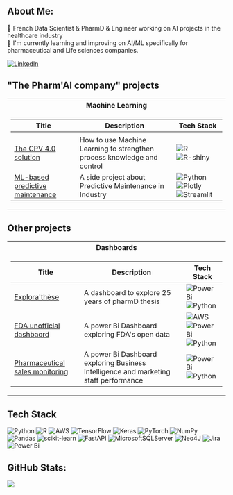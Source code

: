 ## About Me:
💊 French Data Scientist & PharmD & Engineer working on AI projects in the healthcare industry<br>
🌱 I'm currently learning and improving on AI/ML specifically for pharmaceutical and Life sciences companies.

[![LinkedIn](https://img.shields.io/badge/LinkedIn-%230077B5.svg?logo=linkedin&logoColor=white)](https://linkedin.com/in/arnaud-duigou-data/) 

## "The Pharm'AI company" projects
<table>
<tr><th>Machine Learning</th></tr>
<tr><td>

|Title | Description | Tech Stack|
|--|--|--|
|<img width=200/>|<img width=500/>|<img width=200/>
| [The CPV 4.0 solution](https://q927ad-arnaud-duigou.shinyapps.io/Shiny_CPV/) | How to use Machine Learning to strengthen process knowledge and control | ![R](https://img.shields.io/badge/r-%23276DC3.svg?style=for-the-badge&logo=r&logoColor=white) ![R-shiny](https://img.shields.io/badge/R%20shiny-8A2BE2) |
| [ML-based predictive maintenance](https://preventivemaintenanceaeronautics-fjonxrqfymxmggytlrqfew.streamlit.app/) | A side project about Predictive Maintenance in Industry | ![Python](https://img.shields.io/badge/python-3670A0?style=for-the-badge&logo=python&logoColor=ffdd54) ![Plotly](https://img.shields.io/badge/Plotly-%233F4F75.svg?style=for-the-badge&logo=plotly&logoColor=white) <br> ![Streamlit](https://img.shields.io/badge/Streamlit-black?style=flat-square&logo=Streamlit)|

</td></tr> </table>

## Other projects

<table>
<tr><th>Dashboards</th></tr>
<tr><td>

|Title | Description | Tech Stack|
|--|--|--|
| [Explora'thèse](https://app.powerbi.com/view?r=eyJrIjoiMmU5ZmM1Y2QtZWYzMC00YTkxLWFkMjItZTA2YzVmNmZkZTlkIiwidCI6IjRlNzE0NTBjLThmZjItNDk0Yi05NDc3LWZjMTUwMWVmMzdkZSJ9) | A dashboard to explore 25 years of pharmD thesis | ![Power Bi](https://img.shields.io/badge/power_bi-F2C811?style=for-the-badge&logo=powerbi&logoColor=black) ![Python](https://img.shields.io/badge/python-3670A0?style=for-the-badge&logo=python&logoColor=ffdd54) |
| [FDA unofficial dashbaord](https://app.powerbi.com/view?r=eyJrIjoiYzk1MTM5ZGQtZGVkYi00M2Y2LTg5ZDQtYzI2MmY5ZGE4ZWVhIiwidCI6IjRlNzE0NTBjLThmZjItNDk0Yi05NDc3LWZjMTUwMWVmMzdkZSJ9) | A power Bi Dashboard exploring FDA's open data | ![AWS](https://img.shields.io/badge/AWS-black?style=flat-square&logo=amazonaws) ![Power Bi](https://img.shields.io/badge/power_bi-F2C811?style=for-the-badge&logo=powerbi&logoColor=black) <br> ![Python](https://img.shields.io/badge/python-3670A0?style=for-the-badge&logo=python&logoColor=ffdd54)|
| [Pharmaceutical sales monitoring](https://app.powerbi.com/view?r=eyJrIjoiYWVjNmYwYTYtY2I0OC00NGQ5LThjZjEtYmEwMzE0NjJlNmMyIiwidCI6IjRlNzE0NTBjLThmZjItNDk0Yi05NDc3LWZjMTUwMWVmMzdkZSJ9) | A power Bi Dashboard exploring Business Intelligence and marketing staff performance | ![Power Bi](https://img.shields.io/badge/power_bi-F2C811?style=for-the-badge&logo=powerbi&logoColor=black) ![Python](https://img.shields.io/badge/python-3670A0?style=for-the-badge&logo=python&logoColor=ffdd54)|

</td></tr> </table>

## Tech Stack
![Python](https://img.shields.io/badge/python-3670A0?style=for-the-badge&logo=python&logoColor=ffdd54) ![R](https://img.shields.io/badge/r-%23276DC3.svg?style=for-the-badge&logo=r&logoColor=white) ![AWS](https://img.shields.io/badge/AWS-%23FF9900.svg?style=for-the-badge&logo=amazon-aws&logoColor=white) ![TensorFlow](https://img.shields.io/badge/TensorFlow-%23FF6F00.svg?style=for-the-badge&logo=TensorFlow&logoColor=white) ![Keras](https://img.shields.io/badge/Keras-%23D00000.svg?style=for-the-badge&logo=Keras&logoColor=white) ![PyTorch](https://img.shields.io/badge/PyTorch-%23EE4C2C.svg?style=for-the-badge&logo=PyTorch&logoColor=white) ![NumPy](https://img.shields.io/badge/numpy-%23013243.svg?style=for-the-badge&logo=numpy&logoColor=white) ![Pandas](https://img.shields.io/badge/pandas-%23150458.svg?style=for-the-badge&logo=pandas&logoColor=white) ![scikit-learn](https://img.shields.io/badge/scikit--learn-%23F7931E.svg?style=for-the-badge&logo=scikit-learn&logoColor=white) ![FastAPI](https://img.shields.io/badge/FastAPI-005571?style=for-the-badge&logo=fastapi) ![MicrosoftSQLServer](https://img.shields.io/badge/Microsoft%20SQL%20Sever-CC2927?style=for-the-badge&logo=microsoft%20sql%20server&logoColor=white) ![Neo4J](https://img.shields.io/badge/Neo4j-008CC1?style=for-the-badge&logo=neo4j&logoColor=white) ![Jira](https://img.shields.io/badge/jira-%230A0FFF.svg?style=for-the-badge&logo=jira&logoColor=white) ![Power Bi](https://img.shields.io/badge/power_bi-F2C811?style=for-the-badge&logo=powerbi&logoColor=black)

## GitHub Stats:
![](https://github-readme-streak-stats.herokuapp.com/?user=arnaud-dg&theme=chartreuse-dark&hide_border=false)<br/>
